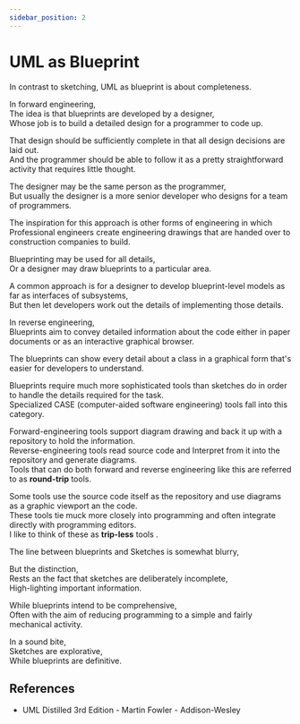 ```yaml
---
sidebar_position: 2
---
```


# UML as Blueprint

In contrast to sketching, UML as blueprint is about completeness.

In forward engineering,  
The idea is that blueprints are developed by a designer,  
Whose job is to build a detailed design for a programmer to code up.

That design should be sufficiently complete in that all design decisions are laid out.  
And the programmer should be able to follow it as a pretty straightforward activity that requires little thought.

The designer may be the same person as the programmer,  
But usually the designer is a more senior developer who designs for a team of programmers.

The inspiration for this approach is other forms of engineering in which Professional engineers create engineering drawings that are handed over to construction companies to build.

Blueprinting may be used for all details,  
Or a designer may draw blueprints to a particular area.

A common approach is for a designer to develop blueprint-level models as far as interfaces of subsystems,  
But then let developers work out the details of implementing those details.

In reverse engineering,  
Blueprints aim to convey detailed information about the code either in paper documents or as an interactive graphical browser.

The blueprints can show every detail about a class in a graphical form that's easier for developers to understand.

Blueprints require much more sophisticated tools than sketches do in order to handle the details required for the task.  
Specialized CASE (computer-aided software engineering) tools fall into this category.

Forward-engineering tools support diagram drawing and back it up with a repository to hold the information.  
Reverse-engineering tools read source code and Interpret from it into the repository and generate diagrams.  
Tools that can do both forward and reverse engineering like this are referred to as **round-trip** tools.

Some tools use the source code itself as the repository and use diagrams as a graphic viewport an the code.  
These tools tie muck more closely into programming and often integrate directly with programming editors.  
I like to think of these as **trip-less** tools .

The line between blueprints and Sketches is somewhat blurry,

But the distinction,  
Rests an the fact that sketches are deliberately incomplete,  
High-lighting important information.

While blueprints intend to be comprehensive,  
Often with the aim of reducing programming to a simple and fairly mechanical activity.

In a sound bite,  
Sketches are explorative,  
While blueprints are definitive.

## References

- UML Distilled 3rd Edition - Martin Fowler - Addison-Wesley
